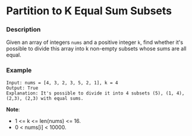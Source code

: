 # Partition to K Equal Sum Subsets

### Description
Given an array of integers `nums` and a positive integer `k`, find whether it's possible to divide this array into k non-empty subsets whose sums are all equal.

### Example
```
Input: nums = [4, 3, 2, 3, 5, 2, 1], k = 4
Output: True
Explanation: It's possible to divide it into 4 subsets (5), (1, 4), (2,3), (2,3) with equal sums.
```

**Note**:
- 1 <= k <= len(nums) <= 16.
- 0 < nums[i] < 10000.
